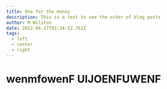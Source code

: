 ```yaml
---
title: One for the money
description: This is a test to see the order of blog posts
author: M Wilston
date: 2022-06-17T01:34:52.761Z
tags:
  - left
  - center
  - right
---
```

# wenmfowenF UIJOENFUWENF